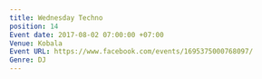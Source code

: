 ```yaml
---
title: Wednesday Techno
position: 14
Event date: 2017-08-02 07:00:00 +07:00
Venue: Kobala
Event URL: https://www.facebook.com/events/1695375000768097/
Genre: DJ
---
```


